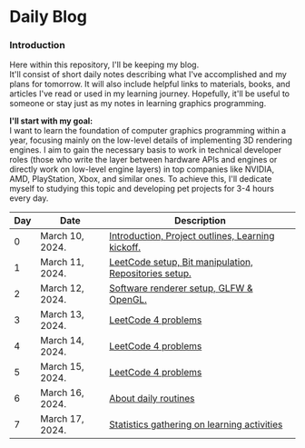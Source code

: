 # Daily Blog

### Introduction
Here within this repository, I'll be keeping my blog.  
It'll consist of short daily notes describing what I've accomplished and my plans for tomorrow. It will also include helpful links to materials, books, and articles I've read or used in my learning journey. Hopefully, it'll be useful to someone or stay just as my notes in learning graphics programming.  
  
**I'll start with my goal:**  
I want to learn the foundation of computer graphics programming within a year, focusing mainly on the low-level details of implementing 3D rendering engines. I aim to gain the necessary basis to work in technical developer roles (those who write the layer between hardware APIs and engines or directly work on low-level engine layers) in top companies like NVIDIA, AMD, PlayStation, Xbox, and similar ones. To achieve this, I'll dedicate myself to studying this topic and developing pet projects for 3-4 hours every day.  

|   Day  |        Date        |    Description    |
|--------|--------------------|-------------------|
| 0 | March 10, 2024. | [Introduction, Project outlines, Learning kickoff.](https://github.com/cppikigai/blog/blob/main/notes/daily_notes_001.md#march-10-2024-day-0) |
| 1 | March 11, 2024. | [LeetCode setup, Bit manipulation, Repositories setup.](https://github.com/cppikigai/blog/blob/main/notes/daily_notes_001.md#march-11-2024-day-1)|
| 2 | March 12, 2024. | [Software renderer setup, GLFW & OpenGL.](https://github.com/cppikigai/blog/blob/main/notes/daily_notes_001.md#march-12-2024-day-2) |
| 3 | March 13, 2024. | [LeetCode 4 problems](https://github.com/cppikigai/blog/blob/main/notes/daily_notes_001.md#march-13-2024-day-3) 
| 4 | March 14, 2024. | [LeetCode 4 problems](https://github.com/cppikigai/blog/blob/main/notes/daily_notes_001.md#march-14-2024-day-4) 
| 5 | March 15, 2024. | [LeetCode 4 problems](https://github.com/cppikigai/blog/blob/main/notes/daily_notes_001.md#march-15-2024-day-5) 
| 6 | March 16, 2024. | [About daily routines](https://github.com/cppikigai/blog/blob/main/notes/daily_notes_001.md#march-16-2024-day-6)
| 7 | March 17, 2024. | [Statistics gathering on learning activities](https://github.com/cppikigai/blog/blob/main/notes/daily_notes_001.md#march-17-2024-day-7)
